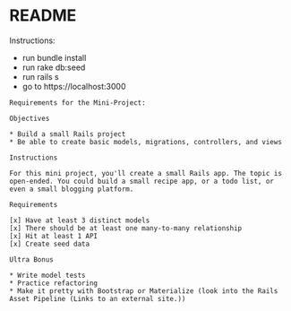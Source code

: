 # README

Instructions:
* run bundle install
* run rake db:seed
* run rails s
* go to https://localhost:3000


~~~~~~~~~~~~~~~~~~~
Requirements for the Mini-Project:

Objectives

* Build a small Rails project
* Be able to create basic models, migrations, controllers, and views

Instructions

For this mini project, you'll create a small Rails app. The topic is open-ended. You could build a small recipe app, or a todo list, or even a small blogging platform.

Requirements

[x] Have at least 3 distinct models
[x] There should be at least one many-to-many relationship
[x] Hit at least 1 API
[x] Create seed data

Ultra Bonus

* Write model tests
* Practice refactoring
* Make it pretty with Bootstrap or Materialize (look into the Rails Asset Pipeline (Links to an external site.))
~~~~~~~~~~~~~~~~~~~
